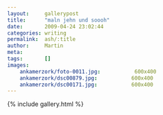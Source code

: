 ```yaml
---
layout:     gallerypost
title:      "maln jehn und soooh"
date:       2009-04-24 23:02:44
categories: writing
permalink:  ash/:title
author:     Martin
meta:
tags:       []
images:
    ankamerzork/foto-0011.jpg:           600x400
    ankamerzork/dsc00879.jpg:           600x400
    ankamerzork/dsc00171.jpg:           600x400
---
```


{% include gallery.html %}
